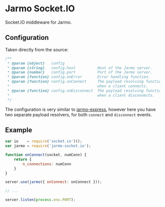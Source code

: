 # Jarmo Socket.IO
Socket.IO middleware for Jarmo.

## Configuration
Taken directly from the source:

```javascript
/**
 * @param {object}   config
 * @param {string}   config.host          Host of the Jarmo server.
 * @param {number}   config.port          Port of the Jarmo server.
 * @param {function} config.onError       Error handling function.
 * @param {function} config.onConnect     The payload resolving function for
 *                                        when a client connects.
 * @param {function} config.onDisconnect  The payload resolving function for
 *                                        when a client disconnects.
 */
```
The configuration is very similar to [jarmo-express](N4SJAMK/jarmo-express),
however here you have two separate payload resolvers, for both `connect` and
`disconnect` events.

## Example
```javascript
var io    = require('socket.io')();
var jarmo = require('jarmo-socket.io');

function onConnect(socket, numConn) {
	return {
		n_connections: numConn
	}
}

server.use(jarmo({ onConnect: onConnect }));

// ...

server.listen(process.env.PORT);
```
